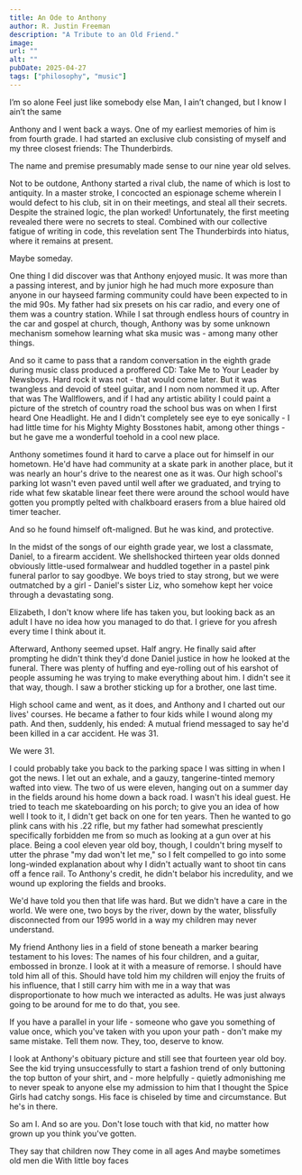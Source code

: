 ```yaml
---
title: An Ode to Anthony
author: R. Justin Freeman
description: "A Tribute to an Old Friend."
image:
url: ""
alt: ""
pubDate: 2025-04-27
tags: ["philosophy", "music"]
---
```


<div class="lyrics">I’m so alone  
Feel just like somebody else  
Man, I ain’t changed, but I know I ain’t the same
</div>

Anthony and I went back a ways. One of my earliest memories of him is from fourth grade. I had started an exclusive club consisting of myself and my three closest friends: The Thunderbirds.

The name and premise presumably made sense to our nine year old selves.

Not to be outdone, Anthony started a rival club, the name of which is lost to antiquity. In a master stroke, I concocted an espionage scheme wherein I would defect to his club, sit in on their meetings, and steal all their secrets. Despite the strained logic, the plan worked! Unfortunately, the first meeting revealed there were no secrets to steal. Combined with our collective fatigue of writing in code, this revelation sent The Thunderbirds into hiatus, where it remains at present.

Maybe someday.

One thing I did discover was that Anthony enjoyed music. It was more than a passing interest, and by junior high he had much more exposure than anyone in our hayseed farming community could have been expected to in the mid 90s. My father had six presets on his car radio, and every one of them was a country station. While I sat through endless hours of country in the car and gospel at church, though, Anthony was by some unknown mechanism somehow learning what ska music was - among many other things.

And so it came to pass that a random conversation in the eighth grade during music class produced a proffered CD: Take Me to Your Leader by Newsboys. Hard rock it was not - that would come later. But it was twangless and devoid of steel guitar, and I nom nom nommed it up. After that was The Wallflowers, and if I had any artistic ability I could paint a picture of the stretch of country road the school bus was on when I first heard One Headlight. He and I didn't completely see eye to eye sonically - I had little time for his Mighty Mighty Bosstones habit, among other things - but he gave me a wonderful toehold in a cool new place.

Anthony sometimes found it hard to carve a place out for himself in our hometown. He'd have had community at a skate park in another place, but it was nearly an hour's drive to the nearest one as it was. Our high school's parking lot wasn't even paved until well after we graduated, and trying to ride what few skatable linear feet there were around the school would have gotten you promptly pelted with chalkboard erasers from a blue haired old timer teacher.

And so he found himself oft-maligned. But he was kind, and protective.

In the midst of the songs of our eighth grade year, we lost a classmate, Daniel, to a firearm accident. We shellshocked thirteen year olds donned obviously little-used formalwear and huddled together in a pastel pink funeral parlor to say goodbye. We boys tried to stay strong, but we were outmatched by a girl - Daniel's sister Liz, who somehow kept her voice through a devastating song.

Elizabeth, I don't know where life has taken you, but looking back as an adult I have no idea how you managed to do that. I grieve for you afresh every time I think about it.

Afterward, Anthony seemed upset. Half angry. He finally said after prompting he didn't think they'd done Daniel justice in how he looked at the funeral. There was plenty of huffing and eye-rolling out of his earshot of people assuming he was trying to make everything about him. I didn't see it that way, though. I saw a brother sticking up for a brother, one last time.

High school came and went, as it does, and Anthony and I charted out our lives' courses. He became a father to four kids while I wound along my path. And then, suddenly, his ended: A mutual friend messaged to say he'd been killed in a car accident. He was 31.

We were 31.

I could probably take you back to the parking space I was sitting in when I got the news. I let out an exhale, and a gauzy, tangerine-tinted memory wafted into view. The two of us were eleven, hanging out on a summer day in the fields around his home down a back road. I wasn't his ideal guest. He tried to teach me skateboarding on his porch; to give you an idea of how well I took to it, I didn't get back on one for ten years. Then he wanted to go plink cans with his .22 rifle, but my father had somewhat presciently specifically forbidden me from so much as looking at a gun over at his place. Being a cool eleven year old boy, though, I couldn't bring myself to utter the phrase "my dad won't let me," so I felt compelled to go into some long-winded explanation about why I didn't actually want to shoot tin cans off a fence rail. To Anthony's credit, he didn't belabor his incredulity, and we wound up exploring the fields and brooks.

We'd have told you then that life was hard. But we didn't have a care in the world. We were one, two boys by the river, down by the water, blissfully disconnected from our 1995 world in a way my children may never understand.

My friend Anthony lies in a field of stone beneath a marker bearing testament to his loves: The names of his four children, and a guitar, embossed in bronze. I look at it with a measure of remorse. I should have told him all of this. Should have told him my children will enjoy the fruits of his influence, that I still carry him with me in a way that was disproportionate to how much we interacted as adults. He was just always going to be around for me to do that, you see.

If you have a parallel in your life - someone who gave you something of value once, which you've taken with you upon your path - don't make my same mistake. Tell them now. They, too, deserve to know.

I look at Anthony's obituary picture and still see that fourteen year old boy. See the kid trying unsuccessfully to start a fashion trend of only buttoning the top button of your shirt, and - more helpfully - quietly admonishing me to never speak to anyone else my admission to him that I thought the Spice Girls had catchy songs. His face is chiseled by time and circumstance. But he's in there.

So am I. And so are you. Don't lose touch with that kid, no matter how grown up you think you've gotten.

<div class="lyrics">They say that children now
They come in all ages
And maybe sometimes old men die
With little boy faces
</div>
